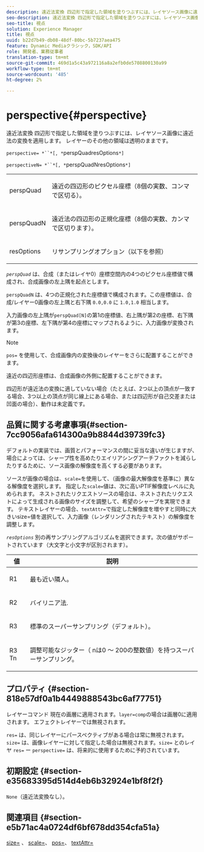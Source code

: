```yaml
---
description: 遠近法変換 四辺形で指定した領域を塗りつぶすには、レイヤソース画像に遠近法の変換を適用します。 レイヤーのその他の領域は透明のままです。
seo-description: 遠近法変換 四辺形で指定した領域を塗りつぶすには、レイヤソース画像に遠近法の変換を適用します。 レイヤーのその他の領域は透明のままです。
seo-title: 視点
solution: Experience Manager
title: 視点
uuid: b22d7b49-db08-48df-80bc-5b7237aea475
feature: Dynamic Mediaクラシック，SDK/API
role: 開発者、業務従事者
translation-type: tm+mt
source-git-commit: 469d1a5c43a972116a8a2efb0de5708800130a99
workflow-type: tm+mt
source-wordcount: '485'
ht-degree: 2%

---
```



# perspective{#perspective}

遠近法変換 四辺形で指定した領域を塗りつぶすには、レイヤソース画像に遠近法の変換を適用します。 レイヤーのその他の領域は透明のままです。

`perspective= *``*[, *`perspQuadresOptions`*]`

`perspectiveN= *``*[, *`perspQuadNresOptions`*]`

<table id="simpletable_4BD38BBF53964F7D97B9E58914C97B3F"> 
 <tr class="strow"> 
  <td class="stentry"> <p><span class="varname"> perspQuad</span> </p></td> 
  <td class="stentry"> <p>遠近の四辺形のピクセル座標（8個の実数、コンマで区切る）。 </p></td> 
 </tr> 
 <tr class="strow"> 
  <td class="stentry"> <p><span class="varname"> perspQuadN</span> </p></td> 
  <td class="stentry"> <p>遠近法の四辺形の正規化座標（8個の実数、カンマで区切ります）。 </p></td> 
 </tr> 
 <tr class="strow"> 
  <td class="stentry"> <p><span class="varname"> resOptions</span> </p></td> 
  <td class="stentry"> <p>リサンプリングオプション（以下を参照） </p></td> 
 </tr> 
</table>

*`perspQuad`* は、合成（またはレイヤ0）座標空間内の4つのピクセル座標値で構成され、合成画像の左上隅を起点とします。

`perspQuadN` は、4つの正規化された座標値で構成されます。この座標値は、合成/レイヤー0画像の左上隅と右下隅 `0.0,0.0` に `1.0,1.0` 相当します。

入力画像の左上隅が`perspQuad[N]`の第1の座標値、右上隅が第2の座標、右下隅が第3の座標、左下隅が第4の座標にマップされるように、入力画像が変換されます。

>[!NOTE]
>
>`pos=` を使用して、合成画像内の変換後のレイヤーをさらに配置することができます。

遠近の四辺形座標は、合成画像の外側に配置することができます。

四辺形が遠近法の変換に適していない場合（たとえば、2つ以上の頂点が一致する場合、3つ以上の頂点が同じ線上にある場合、または四辺形が自己交差または凹面の場合）、動作は未定義です。

## 品質に関する考慮事項{#section-7cc9056afa614300a9b8844d39739fc3}

デフォルトの実装では、画質とパフォーマンスの間に妥当な違いが生じますが、場合によっては、シャープ性を高めたりエイリアシングアーチファクトを減らしたりするために、ソース画像の解像度を高くする必要があります。

ソースが画像の場合は、`scale=`を使用して、（画像の最大解像度を基準に）異なる解像度を選択します。 指定した`scale=`値は、次に高いPTIF解像度レベルに丸められます。 ネストされたリクエストソースの場合は、ネストされたリクエストによって生成される画像のサイズを調整して、希望のシャープを実現できます。 テキストレイヤーの場合、`textAttr=`で指定した解像度を増やすと同時に大きいsize=値を選択して、入力画像（レンダリングされたテキスト）の解像度を調整します。

*`resOptions`* 別の再サンプリングアルゴリズムを選択できます。次の値がサポートされています（大文字と小文字が区別されます）。

<table id="table_0F20007986324E228096888ED37219C0"> 
 <thead> 
  <tr> 
   <th class="entry"> <b> 値</b> </th> 
   <th class="entry"> <b> 説明</b> </th> 
  </tr> 
 </thead>
 <tbody> 
  <tr> 
   <td> <p> <span class="codeph"> R1</span> </p> </td> 
   <td> <p> 最も近い隣人。 </p> </td> 
  </tr> 
  <tr> 
   <td> <p> <span class="codeph"> R2</span> </p> </td> 
   <td> <p> バイリニア法. </p> </td> 
  </tr> 
  <tr> 
   <td> <p> <span class="codeph"> R3</span> </p> </td> 
   <td> <p> 標準のスーパーサンプリング（デフォルト）。 </p> </td> 
  </tr> 
  <tr> 
   <td> <p> <span class="codeph">R3<span class="varname"> Tn</span></span> </p> </td> 
   <td> <p> 調整可能なジッター（<span class="varname"> n</span>は0 ～ 200の整数値）を持つスーパーサンプリング。 </p> </td> 
  </tr> 
 </tbody> 
</table>

## プロパティ {#section-818e57df0a1b4449888543bc6af77751}

レイヤーコマンド 現在の画層に適用されます。`layer=comp`の場合は画層0に適用されます。 エフェクトレイヤーでは無視されます。

`res=` は、同じレイヤーにパースペクティブがある場合は常に無視されます。`size=` は、画像レイヤーに対して指定した場合は無視されます。`size=` とのレイヤ `res=` ー `perspective=` は、将来的に使用するために予約されています。

## 初期設定 {#section-e35683395d514d4eb6b32924e1bf8f2f}

`None`（遠近法変換なし）。

## 関連項目 {#section-e5b71ac4a0724df6bf678dd354cfa51a}

[size=](../../../../../is-api/http-ref/image-serving-api-ref/c-http-protocol-reference/c-data-types/r-size.md#reference-04d383f32c7b4003bed9978cb854747b) 、 [scale=](../../../../../is-api/http-ref/image-serving-api-ref/c-http-protocol-reference/c-command-reference/r-is-http-scale.md#reference-098c30cea1764f189e6f7c7e400cc065)、 [pos=](../../../../../is-api/http-ref/image-serving-api-ref/c-http-protocol-reference/c-command-reference/r-pos.md#reference-65de948f4b404f1182b22119ca332143)、 [textAttr=](../../../../../is-api/http-ref/image-serving-api-ref/c-http-protocol-reference/c-command-reference/r-textattr.md#reference-ff00484fa3244286abeff34911f7ec0d)
